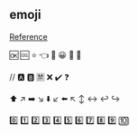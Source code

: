 ## emoji

[Reference](https://emojiguide.org/backhand-index-pointing-left)

🆗
🆒
⭐
👈
🔑
😀
🔨
🤩

//
🅰️
🅱️
🈲
❌
✔️
❓


⬆️
↗️
➡️
↘️
⬇️
↙️
⬅️
↖️
↕️
↔️
↩️
↪️



0️⃣
1️⃣
2️⃣
3️⃣
4️⃣
5️⃣
6️⃣
7️⃣
8️⃣
9️⃣
🔟
